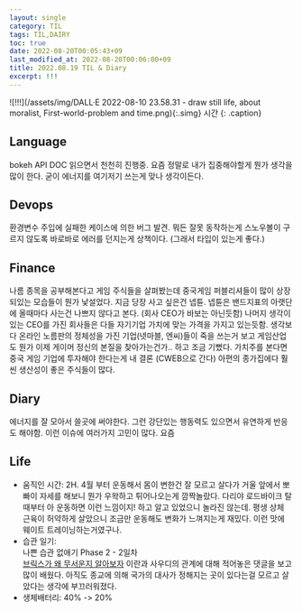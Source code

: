 ```yaml
---
layout: single
category: TIL
tags: TIL,DAIRY
toc: true
date: 2022-08-20T00:05:43+09
last_modified_at: 2022-08-20T00:06:00+09
title: 2022.08.19 TIL & Diary
excerpt: !!!
---
```


![!!!](/assets/img/DALL·E 2022-08-10 23.58.31 - draw still life, about moralist, First-world-problem and time.png){:.simg}
시간
{: .caption}

## Language  
bokeh API DOC 읽으면서 천천히 진행중. 요즘 정말로 내가 집중해야할게 뭔가 생각을 많이 한다. 굳이 에너지를 여기저기 쓰는게 맞나 생각이든다.

## Devops  
환경변수 주입에 실패한 케이스에 의한 버그 발견. 뭐든 잘못 동작하는게 스노우볼이 구르지 않도록 바로바로 에러를 던지는게 상책이다. (그래서 타입이 있는게 좋다.)

## Finance  
나름 종목을 공부해본다고 게임 주식들을 살펴봤는데 중국게임 퍼블리셔들이 많이 상장되있는 모습들이 뭔가 낯설었다. 지금 당장 사고 싶은건 넵튠. 넵튠은 밴드지표의 아랫단에 올때마다 사는건 나쁘지 않다고 본다. (회사 CEO가 바보는 아닌듯함) 나머지 생각이 있는 CEO를 가진 회사들은 다들 자기기업 가치에 맞는 가격을 가지고 있는듯함. 생각보다 온라인 노름판의 정체성을 가진 기업(넷마블, 엔씨)들이 죽을 쓰는거 보고 게임산업도 뭔가 이제 게이머 정신의 본질을 찾아가는건가.. 하고 조금 기뻤다. 가치주를 본다면 중국 게임 기업에 투자해야 한다는게 내 결론 (CWEB으로 간다) 아편의 종가집에다 훨씬 생산성이 좋은 주식들이 많다.  

## Diary  
에너지를 잘 모아서 쓸곳에 써야한다. 그런 강단있는 행동력도 있으면서 유연하게 반응도 해야함. 이런 이슈에 여러가지 고민이 많다. 요즘

## Life  
- 움직인 시간: 2H. 4월 부터 운동해서 몸이 변한건 잘 모르고 살다가 거울 앞에서 뽀빠이 자세를 해보니 뭔가 우왁하고 튀어나오는게 깜짝놀랐다. 다리야 로드바이크 탈때부터 아 운동하면 이런 느낌이지! 하고 알고 있었으니 놀라진 않는데. 평생 상체 근육이 허약하게 살았으니 조금만 운동해도 변화가 느껴지는게 재밌다. 이런 맛에 웨이트 트레이닝하는거였구나.  
- 습관 일기:  
나쁜 습관 없애기 Phase 2 - 2일차  
 [브릭스가 왜 무서운지 알아보자](https://www.youtube.com/watch?v=SugsGSmJnxk) 이란과 사우디의 관계에 대해 적어놓은 댓글을 보고 많이 배웠다. 아직도 종교에 의해 국가의 대사가 정해지는 곳이 있다는걸 모르고 살았다는 생각에 부끄러워졌다.
- 생체배터리: 40% -> 20%  